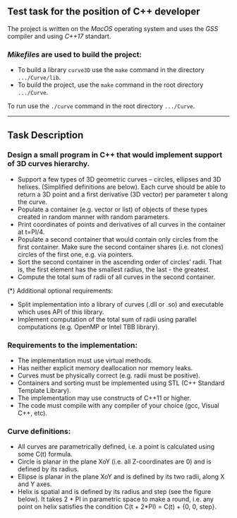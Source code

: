 ## Test task for the position of C++ developer

The project is written on the _MacOS_ operating system and uses the _GSS_ compiler and using _C++17_ standart.

### _Mikefiles_ are used to build the project:
- To build a library `curve3D` use the `make` command in the directory `.../Curve/lib`.
- To build the project, use the `make` command in the root directory `.../Curve`.

To run use the `./curve` command in the root directory `.../Curve`.

---

## Task Description

### Design a small program in C++ that would implement support of 3D curves hierarchy.

- Support a few types of 3D geometric curves – circles, ellipses and 3D helixes. (Simplified definitions are below). Each curve should be able to return a 3D point and a first derivative (3D vector) per parameter t along the curve.
- Populate a container (e.g. vector or list) of objects of these types created in random manner with random parameters.
- Print coordinates of points and derivatives of all curves in the container at t=PI/4.
- Populate a second container that would contain only circles from the first container. Make sure the second container shares (i.e. not clones) circles of the first one, e.g. via pointers.
- Sort the second container in the ascending order of circles’ radii. That is, the first element has the smallest radius, the last - the greatest.
- Compute the total sum of radii of all curves in the second container.

(*) Additional optional requirements:
- Split implementation into a library of curves (.dll or .so) and executable which uses API of this library.
- Implement computation of the total sum of radii using parallel computations (e.g. OpenMP or Intel TBB library).


### Requirements to the implementation:

- The implementation must use virtual methods.
- Has neither explicit memory deallocation nor memory leaks.
- Curves must be physically correct (e.g. radii must be positive).
- Containers and sorting must be implemented using STL (C++ Standard Template Library).
- The implementation may use constructs of C++11 or higher.
- The code must compile with any compiler of your choice (gcc, Visual C++, etc).


### Curve definitions:

- All curves are parametrically defined, i.e. a point is calculated using some C(t) formula.
- Circle is planar in the plane XoY (i.e. all Z-coordinates are 0) and is defined by its radius.
- Ellipse is planar in the plane XoY and is defined by its two radii, along X and Y axes.
- Helix is spatial and is defined by its radius and step (see the figure below). It takes 2 * PI in parametric space to make a round, i.e. any point on helix satisfies the condition C(t + 2*PI) = C(t) + {0, 0, step}.